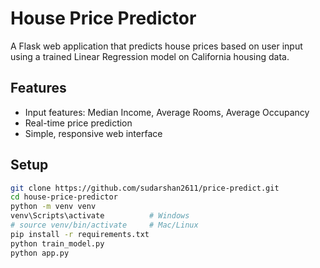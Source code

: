 # House Price Predictor

A Flask web application that predicts house prices based on user input using a trained Linear Regression model on California housing data.

## Features

- Input features: Median Income, Average Rooms, Average Occupancy
- Real-time price prediction
- Simple, responsive web interface

## Setup

```bash
git clone https://github.com/sudarshan2611/price-predict.git
cd house-price-predictor
python -m venv venv
venv\Scripts\activate          # Windows
# source venv/bin/activate     # Mac/Linux
pip install -r requirements.txt
python train_model.py
python app.py
